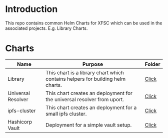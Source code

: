# Introduction

This repo contains common Helm Charts for XFSC which can be used in the associated projects. E.g. Library Charts.


# Charts

|Name|Purpose|Folder|
|----|-------|------|
|Library| This chart is a library chart which contains helpers for building helm charts.| [Click](/library/deployment/helm) |
|Universal Resolver| This chart creates an deployment for the universal resolver from uport.| [Click](/universalresolver/deployment/helm) |
|ipfs-cluster| This chart creates an deployment for a small ipfs cluster.| [Click](/ipfs-cluster/deployment/helm) |
|Hashicorp Vault| Deployment for a simple vault setup.| [Click](/hashicorp-vault/deployment/helm) |